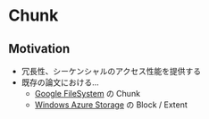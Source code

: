 # Chunk

## Motivation

- 冗長性、シーケンシャルのアクセス性能を提供する
- 既存の論文における...
  - [Google FileSystem](http://research.google.com/archive/gfs.html) の Chunk
  - [Windows Azure Storage](https://azure.microsoft.com/ja-jp/blog/sosp-paper-windows-azure-storage-a-highly-available-cloud-storage-service-with-strong-consistency/) の Block / Extent
